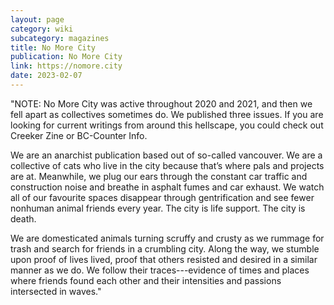 ```yaml
---
layout: page
category: wiki
subcategory: magazines
title: No More City
publication: No More City
link: https://nomore.city
date: 2023-02-07
---
```


"NOTE: No More City was active throughout 2020 and 2021, and then we fell apart as collectives sometimes do. We published three issues. If you are looking for current writings from around this hellscape, you could check out Creeker Zine or BC-Counter Info.

We are an anarchist publication based out of so-­called vancouver. We are a collective of cats who live in the city because that’s where pals and projects are at. Meanwhile, we plug our ears through the constant car traffic and construction noise and breathe in asphalt fumes and car exhaust. We watch all of our favourite spaces disappear through gentrification and see fewer non­human animal friends every year. The city is life ­support. The city is death.

We are domesticated animals turning scruffy and crusty as we rummage for trash and search for friends in a crumbling city. Along the way, we stumble upon proof of lives lived, proof that others resisted and desired in a similar manner as we do. We follow their traces---evidence of times and places where friends found each other and their intensities and passions intersected in waves."
